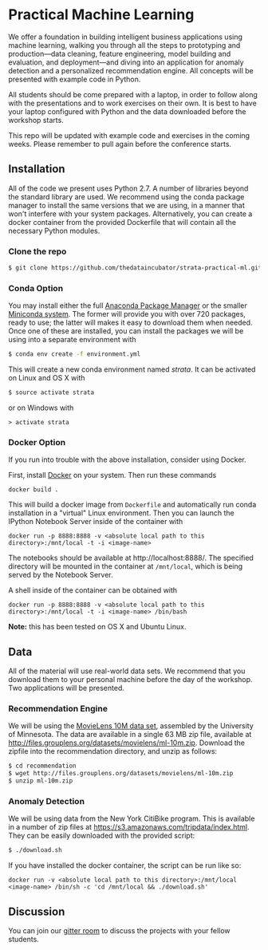 # Practical Machine Learning

We offer a foundation in building intelligent business applications using machine learning, walking you through all the steps to prototyping and production—data cleaning, feature engineering, model building and evaluation, and deployment—and diving into an application for anomaly detection and a personalized recommendation engine. All concepts will be presented with example code in Python.

All students should be come prepared with a laptop, in order to follow along with the presentations and to work exercises on their own.  It is best to have your laptop configured with Python and the data downloaded before the workshop starts.

This repo will be updated with example code and exercises in the coming weeks.  Please remember to pull again before the conference starts.

## Installation

All of the code we present uses Python 2.7.  A number of libraries beyond the standard library are used.  We recommend using the conda package manager to install the same versions that we are using, in a manner that won't interfere with your system packages.  Alternatively, you can create a docker container from the provided Dockerfile that will contain all the necessary Python modules.

### Clone the repo
```bash
$ git clone https://github.com/thedataincubator/strata-practical-ml.git
```

### Conda Option

You may install either the full [Anaconda Package Manager](https://docs.continuum.io/anaconda/install) or the smaller [Miniconda system](http://conda.pydata.org/docs/install/quick.html).  The former will provide you with over 720 packages, ready to use; the latter will makes it easy to download them when needed.  Once one of these are installed, you can install the packages we will be using into a separate environment with
```bash
$ conda env create -f environment.yml
```

This will create a new conda environment named _strata_.  It can be activated on Linux and OS X with
```bash
$ source activate strata
```
or on Windows with
```
> activate strata
```

### Docker Option

If you run into trouble with the above installation, consider using Docker.

First, install [Docker](https://www.docker.com/) on your system.
Then run these commands
```
docker build .
```
This will build a docker image from `Dockerfile` and automatically run conda installation in a "virtual" Linux environment.  Then you can launch the IPython Notebook Server inside of the container with
```
docker run -p 8888:8888 -v <absolute local path to this directory>:/mnt/local -t -i <image-name>
```
The notebooks should be available at http://localhost:8888/.  The specified directory will be mounted in the container at `/mnt/local`, which is being served by the Notebook Server.

A shell inside of the container can be obtained with
```
docker run -p 8888:8888 -v <absolute local path to this directory>:/mnt/local -t -i <image-name> /bin/bash
```

**Note:** this has been tested on OS X and Ubuntu Linux.

## Data

All of the material will use real-world data sets.  We recommend that you download them to your personal machine before the day of the workshop.  Two applications will be presented.

### Recommendation Engine

We will be using the [MovieLens 10M data set](http://grouplens.org/datasets/movielens/), assembled by the University of Minnesota.  The data are available in a single 63 MB zip file, available at http://files.grouplens.org/datasets/movielens/ml-10m.zip. Download the zipfile into the recommendation directory, and unzip as follows:

```bash
$ cd recommendation
$ wget http://files.grouplens.org/datasets/movielens/ml-10m.zip
$ unzip ml-10m.zip
```

### Anomaly Detection

We will be using data from the New York CitiBike program.  This is available in a number of zip files at https://s3.amazonaws.com/tripdata/index.html.  They can be easily downloaded with the provided script:
```bash
$ ./download.sh
```
If you have installed the docker container, the script can be run like so:
```
docker run -v <absolute local path to this directory>:/mnt/local <image-name> /bin/sh -c 'cd /mnt/local && ./download.sh'
```

## Discussion

You can join our [gitter room](https://gitter.im/strata-ml/Lobby?utm_source=share-link&utm_medium=link&utm_campaign=share-link) to discuss the projects with your fellow students.
